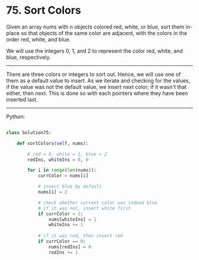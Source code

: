 # 75. Sort Colors

Given an array nums with n objects colored red, white, or blue, sort them
in-place so that objects of the same color are adjacent, with the colors in the
order red, white, and blue.

We will use the integers 0, 1, and 2 to represent the color red, white, and
blue, respectively.

---

There are three colors or integers to sort out. Hence, we will use one of them
as a default value to insert. As we iterate and checking for the values, if the
value was not the default value, we insert next color; if it wasn't that
either, then next. This is done so with each pointers where they have been
inserted last.

---

Python:

```python

class Solution75:

    def sortColors(self, nums):

        # red = 0, white = 1, blue = 2
        redIns, whiteIns = 0, 0

        for i in range(len(nums)):
            currColor = nums[i]

            # insert blue by default
            nums[i] = 2

            # check whether current color was indeed blue
            # if it was not, insert white first
            if currColor < 2:
                nums[whiteIns] = 1
                whiteIns += 1
            
            # if it was red, then insert red
            if currColor == 0:
                nums[redIns] = 0
                redIns += 1
```
